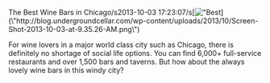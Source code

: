 The Best Wine Bars in Chicago/s2013-10-03 17:23:07/s[![\"Best](\"http://blog.undergroundcellar.com/wp-content/uploads/2013/10/Screen-Shot-2013-10-03-at-9.35.26-AM.png\")](\"http://blog.undergroundcellar.com/wp-content/uploads/2013/10/Screen-Shot-2013-10-03-at-9.35.26-AM.png\")

 For wine lovers in a major world class city such as Chicago, there is definitely no shortage of social life options. You can find 6,000+ full-service restaurants and over 1,500 bars and taverns. But how about the always lovely wine bars in this windy city? 